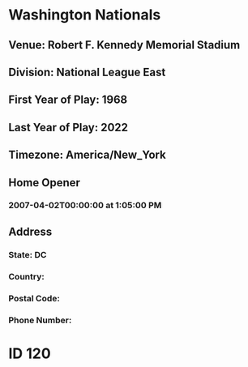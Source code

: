# Washington Nationals
## Venue: Robert F. Kennedy Memorial Stadium
## Division: National League East
## First Year of Play: 1968
## Last Year of Play: 2022
## Timezone: America/New_York
## Home Opener
### 2007-04-02T00:00:00 at 1:05:00 PM
## Address
### 
### State: DC
### Country: 
### Postal Code: 
### Phone Number: 
# ID 120